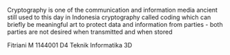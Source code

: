 Cryptography is one of the communication and information media ancient still used to this day in Indonesia cryptography called coding which can briefly be meaningful art to protect data and information from parties - both parties are not desired when transmitted and when stored

Fitriani M
1144001
D4 Teknik Informatika 3D
